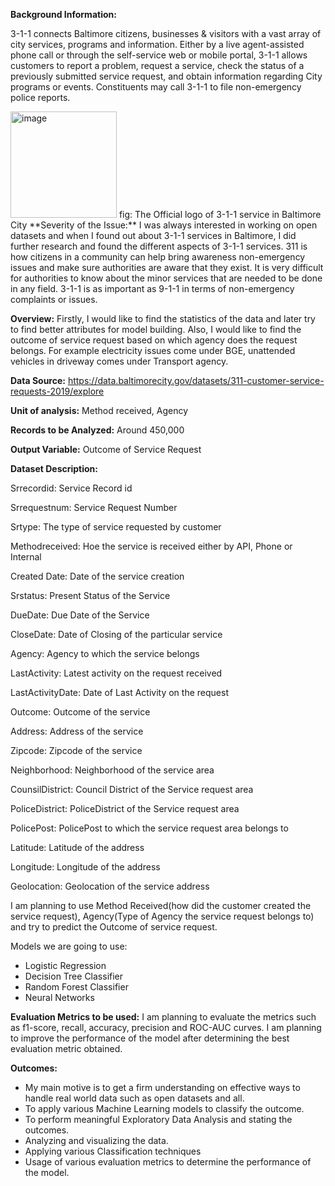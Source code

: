 **Background Information:**

3-1-1 connects Baltimore citizens, businesses & visitors with a vast array of city services, programs and information.  Either by a live agent-assisted phone call or through the self-service web or mobile portal, 3-1-1 allows customers to report a problem, request a service, check the status of a previously submitted service request, and obtain information regarding City programs or events. Constituents may call 3-1-1 to file non-emergency police reports.

<img width="170" alt="image" src="https://user-images.githubusercontent.com/91503635/172508351-4f033f43-de43-4408-9d81-ecbbbe3e1b26.png">
fig: The Official logo of 3-1-1 service in Baltimore City
**Severity of the Issue:**
I was always interested in working on open datasets and when I found out about 3-1-1 services in Baltimore, I did further research and found the different aspects of 3-1-1 services. 311 is how citizens in a community can help bring awareness non-emergency issues and make sure authorities are aware that they exist. It is very difficult for authorities to know about the minor services that are needed to be done in any field. 3-1-1 is as important as 9-1-1 in terms of non-emergency complaints or issues. 

**Overview:** 
Firstly, I would like to find the statistics of the data and later try to find better attributes for model building. Also, I would like to find the outcome of service request based on which agency does the request belongs. For example electricity issues come under BGE, unattended vehicles in driveway comes under Transport agency. 


**Data Source:** https://data.baltimorecity.gov/datasets/311-customer-service-requests-2019/explore 

**Unit of analysis:** Method received, Agency 

**Records to be Analyzed:** Around 450,000 

**Output Variable:** Outcome of Service Request


**Dataset Description:** 

Srrecordid: Service Record id

Srrequestnum: Service Request Number

Srtype: The type of service requested by customer

Methodreceived: Hoe the service is received either by API, Phone or Internal

Created Date: Date of the service creation

Srstatus: Present Status of the Service

DueDate: Due Date of the Service

CloseDate: Date of Closing of the particular service

Agency: Agency to which the service belongs

LastActivity: Latest activity on the request received

LastActivityDate: Date of Last Activity on the request

Outcome: Outcome of the service

Address: Address of the service

Zipcode: Zipcode of the service

Neighborhood: Neighborhood of the service area

CounsilDistrict: Council District of the Service request area

PoliceDistrict: PoliceDistrict of the Service request area

PolicePost: PolicePost to which the service request area belongs to

Latitude: Latitude of the address

Longitude: Longitude of the address

Geolocation: Geolocation of the service address

I am planning to use Method Received(how did the customer created the service request), Agency(Type of Agency the service request belongs to) and try to predict the Outcome of service request. 

Models we are going to use:
- Logistic Regression
- Decision Tree Classifier
- Random Forest Classifier
- Neural Networks

**Evaluation Metrics to be used:** 
I am planning to evaluate the metrics such as f1-score, recall, accuracy, precision and ROC-AUC curves. I am planning to improve the performance of the model after determining the best evaluation metric obtained. 

**Outcomes:** 

-	My main motive is to get a firm understanding on effective ways to handle real world data such as open datasets and all. 
-	To apply various Machine Learning models to classify the outcome.
-	To perform meaningful Exploratory Data Analysis and stating the outcomes.
-	Analyzing and visualizing the data.
-	Applying various Classification techniques
-	Usage of various evaluation metrics to determine the performance of the model. 
